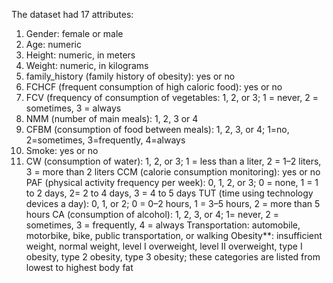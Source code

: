 The dataset had 17 attributes:
1. Gender: female or male
2. Age: numeric
3. Height: numeric, in meters
4. Weight: numeric, in kilograms
5. family_history (family history of obesity): yes or no
6. FCHCF (frequent consumption of high caloric food): yes or no
7. FCV (frequency of consumption of vegetables: 1, 2, or 3; 1 = never, 2 = sometimes, 3 = always
8. NMM (number of main meals): 1, 2, 3 or 4
9. CFBM (consumption of food between meals): 1, 2, 3, or 4; 1=no, 2=sometimes, 3=frequently, 4=always
10. Smoke: yes or no
11. CW (consumption of water): 1, 2, or 3; 1 = less than a liter, 2 = 1–2 liters, 3 = more than 2 liters
CCM (calorie consumption monitoring): yes or no
PAF (physical activity frequency per week): 0, 1, 2, or 3; 0 = none, 1 = 1 to 2 days, 2= 2 to 4 days, 3 = 4 to 5 days
TUT (time using technology devices a day): 0, 1, or 2; 0 = 0–2 hours, 1 = 3–5 hours, 2 = more than 5 hours
CA (consumption of alcohol): 1, 2, 3, or 4; 1= never, 2 = sometimes, 3 = frequently, 4 = always
Transportation: automobile, motorbike, bike, public transportation, or walking
Obesity**: insufficient weight, normal weight, level I overweight, level II overweight, type I obesity, type 2 obesity, type 3 obesity; these categories are listed from lowest to highest body fat
